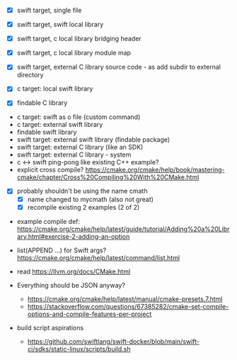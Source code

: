 - [x] swift target, single file
- [x] swift target, swift local library
- [x] swift target, c local library bridging header
- [x] swift target, c local library module map
- [x] swift target, external C library source code
        - as add subdir to external directory
- [x] c target: local swift library
- [x] findable C library


- c target: swift as o file (custom command)
- c target: external swift library
- findable swift library 
- swift target: external swift library (findable package)
- swift target: external C library (like an SDK)
- swift target: external C library - system
- c <-> swift ping-pong like existing C++ example?
- explicit cross compile? https://cmake.org/cmake/help/book/mastering-cmake/chapter/Cross%20Compiling%20With%20CMake.html

- [x] probably shouldn't be using the name cmath
    - [x] name changed to mycmath (also not great)
    - [x] recompile existing 2 examples (2 of 2)
- example compile def: https://cmake.org/cmake/help/latest/guide/tutorial/Adding%20a%20Library.html#exercise-2-adding-an-option

- list(APPEND ...) for Swift args? https://cmake.org/cmake/help/latest/command/list.html
- read https://llvm.org/docs/CMake.html
- Everything should be JSON anyway?
    - https://cmake.org/cmake/help/latest/manual/cmake-presets.7.html
    - https://stackoverflow.com/questions/67385282/cmake-set-compile-options-and-compile-features-per-project
- build script aspirations
    - https://github.com/swiftlang/swift-docker/blob/main/swift-ci/sdks/static-linux/scripts/build.sh